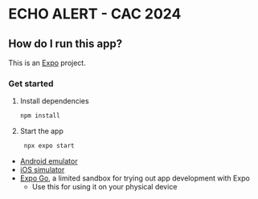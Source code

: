 # ECHO ALERT - CAC 2024


## How do I run this app?

This is an [Expo](https://expo.dev) project.

### Get started

1. Install dependencies

   ```bash
   npm install
   ```

2. Start the app

   ```bash
    npx expo start
   ```


- [Android emulator](https://docs.expo.dev/workflow/android-studio-emulator/)
- [iOS simulator](https://docs.expo.dev/workflow/ios-simulator/)
- [Expo Go](https://expo.dev/go), a limited sandbox for trying out app development with Expo
  - Use this for using it on your physical device

